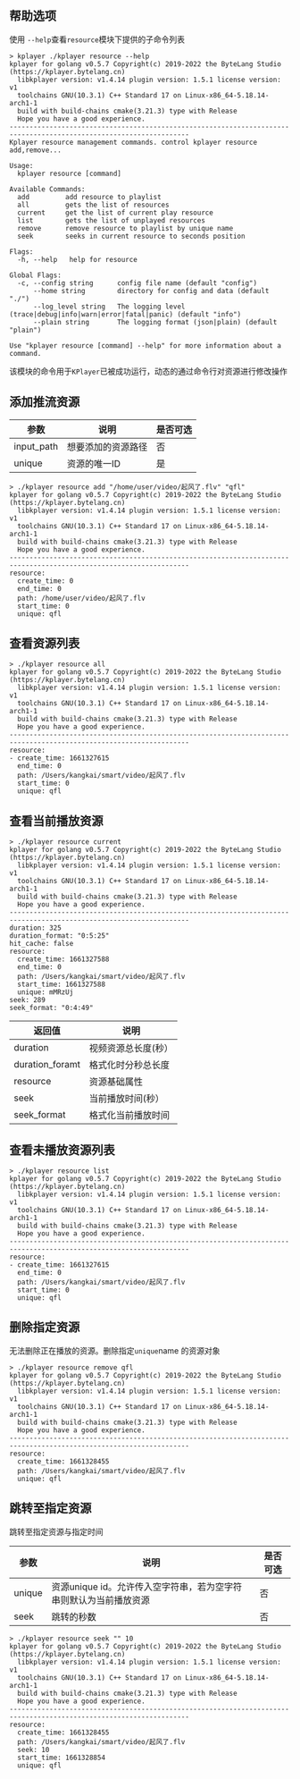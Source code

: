 ## 帮助选项

使用 `--help`查看`resource`模块下提供的子命令列表

```shell {14-19}
> kplayer ./kplayer resource --help
kplayer for golang v0.5.7 Copyright(c) 2019-2022 the ByteLang Studio (https://kplayer.bytelang.cn)
  libkplayer version: v1.4.14 plugin version: 1.5.1 license version: v1
  toolchains GNU(10.3.1) C++ Standard 17 on Linux-x86_64-5.18.14-arch1-1
  build with build-chains cmake(3.21.3) type with Release
  Hope you have a good experience.
-------------------------------------------------------------------------------------------------------------------
Kplayer resource management commands. control kplayer resource add,remove...

Usage:
  kplayer resource [command]

Available Commands:
  add         add resource to playlist
  all         gets the list of resources
  current     get the list of current play resource
  list        gets the list of unplayed resources
  remove      remove resource to playlist by unique name
  seek        seeks in current resource to seconds position

Flags:
  -h, --help   help for resource

Global Flags:
  -c, --config string      config file name (default "config")
      --home string        directory for config and data (default "./")
      --log_level string   The logging level (trace|debug|info|warn|error|fatal|panic) (default "info")
      --plain string       The logging format (json|plain) (default "plain")

Use "kplayer resource [command] --help" for more information about a command.
```



该模块的命令用于`KPlayer`已被成功运行，动态的通过命令行对资源进行修改操作



## 添加推流资源

| 参数       | 说明               | 是否可选 |
| ---------- | ------------------ | -------- |
| input_path | 想要添加的资源路径 | 否       |
| unique     | 资源的唯一ID       | 是       |



```shell
> ./kplayer resource add "/home/user/video/起风了.flv" "qfl"
kplayer for golang v0.5.7 Copyright(c) 2019-2022 the ByteLang Studio (https://kplayer.bytelang.cn)
  libkplayer version: v1.4.14 plugin version: 1.5.1 license version: v1
  toolchains GNU(10.3.1) C++ Standard 17 on Linux-x86_64-5.18.14-arch1-1
  build with build-chains cmake(3.21.3) type with Release
  Hope you have a good experience.
-------------------------------------------------------------------------------------------------------------------
resource:
  create_time: 0
  end_time: 0
  path: /home/user/video/起风了.flv
  start_time: 0
  unique: qfl
```



## 查看资源列表

```shell
> ./kplayer resource all
kplayer for golang v0.5.7 Copyright(c) 2019-2022 the ByteLang Studio (https://kplayer.bytelang.cn)
  libkplayer version: v1.4.14 plugin version: 1.5.1 license version: v1
  toolchains GNU(10.3.1) C++ Standard 17 on Linux-x86_64-5.18.14-arch1-1
  build with build-chains cmake(3.21.3) type with Release
  Hope you have a good experience.
-------------------------------------------------------------------------------------------------------------------
resource:
- create_time: 1661327615
  end_time: 0
  path: /Users/kangkai/smart/video/起风了.flv
  start_time: 0
  unique: qfl
```



## 查看当前播放资源

```shell
> ./kplayer resource current
kplayer for golang v0.5.7 Copyright(c) 2019-2022 the ByteLang Studio (https://kplayer.bytelang.cn)
  libkplayer version: v1.4.14 plugin version: 1.5.1 license version: v1
  toolchains GNU(10.3.1) C++ Standard 17 on Linux-x86_64-5.18.14-arch1-1
  build with build-chains cmake(3.21.3) type with Release
  Hope you have a good experience.
-------------------------------------------------------------------------------------------------------------------
duration: 325
duration_format: "0:5:25"
hit_cache: false
resource:
  create_time: 1661327588
  end_time: 0
  path: /Users/kangkai/smart/video/起风了.flv
  start_time: 1661327588
  unique: mMRzUj
seek: 289
seek_format: "0:4:49"
```



| 返回值          | 说明                |
| --------------- | ------------------- |
| duration        | 视频资源总长度(秒） |
| duration_foramt | 格式化时分秒总长度  |
| resource        | 资源基础属性        |
| seek            | 当前播放时间(秒）   |
| seek_format     | 格式化当前播放时间  |



## 查看未播放资源列表

```shell
> ./kplayer resource list
kplayer for golang v0.5.7 Copyright(c) 2019-2022 the ByteLang Studio (https://kplayer.bytelang.cn)
  libkplayer version: v1.4.14 plugin version: 1.5.1 license version: v1
  toolchains GNU(10.3.1) C++ Standard 17 on Linux-x86_64-5.18.14-arch1-1
  build with build-chains cmake(3.21.3) type with Release
  Hope you have a good experience.
-------------------------------------------------------------------------------------------------------------------
resource:
- create_time: 1661327615
  end_time: 0
  path: /Users/kangkai/smart/video/起风了.flv
  start_time: 0
  unique: qfl
```



## 删除指定资源

无法删除正在播放的资源。删除指定`unique`name 的资源对象

```shell
> ./kplayer resource remove qfl
kplayer for golang v0.5.7 Copyright(c) 2019-2022 the ByteLang Studio (https://kplayer.bytelang.cn)
  libkplayer version: v1.4.14 plugin version: 1.5.1 license version: v1
  toolchains GNU(10.3.1) C++ Standard 17 on Linux-x86_64-5.18.14-arch1-1
  build with build-chains cmake(3.21.3) type with Release
  Hope you have a good experience.
-------------------------------------------------------------------------------------------------------------------
resource:
  create_time: 1661328455
  path: /Users/kangkai/smart/video/起风了.flv
  unique: qfl
```



## 跳转至指定资源

跳转至指定资源与指定时间

| 参数   | 说明                                                         | 是否可选 |
| ------ | ------------------------------------------------------------ | -------- |
| unique | 资源unique id。允许传入空字符串，若为空字符串则默认为当前播放资源 | 否       |
| seek   | 跳转的秒数                                                   | 否       |



```shell
> ./kplayer resource seek "" 10
kplayer for golang v0.5.7 Copyright(c) 2019-2022 the ByteLang Studio (https://kplayer.bytelang.cn)
  libkplayer version: v1.4.14 plugin version: 1.5.1 license version: v1
  toolchains GNU(10.3.1) C++ Standard 17 on Linux-x86_64-5.18.14-arch1-1
  build with build-chains cmake(3.21.3) type with Release
  Hope you have a good experience.
-------------------------------------------------------------------------------------------------------------------
resource:
  create_time: 1661328455
  path: /Users/kangkai/smart/video/起风了.flv
  seek: 10
  start_time: 1661328854
  unique: qfl
```

